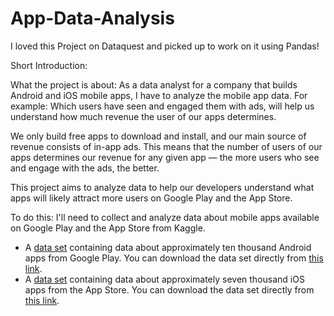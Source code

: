 # App-Data-Analysis

I loved this Project on Dataquest and picked up to work on it using Pandas!

Short Introduction:

What the project is about: As a data analyst for a company that builds Android and iOS mobile apps, I have to analyze the mobile app data. For example: Which users have seen and engaged them with ads, will help us understand how much revenue the user of our apps determines.

We only build free apps to download and install, and our main source of revenue consists of in-app ads. This means that the number of users of our apps determines our revenue for any given app — the more users who see and engage with the ads, the better.

This project aims to analyze data to help our developers understand what apps will likely attract more users on Google Play and the App Store.

To do this: I'll need to collect and analyze data about mobile apps available on Google Play and the App Store from Kaggle.

- A [data set](https://www.kaggle.com/lava18/google-play-store-apps) containing data about approximately ten thousand Android apps from Google Play. You can download the data set directly from [this link](https://dq-content.s3.amazonaws.com/350/googleplaystore.csv).
- A [data set](https://www.kaggle.com/ramamet4/app-store-apple-data-set-10k-apps) containing data about approximately seven thousand iOS apps from the App Store. You can download the data set directly from [this link](https://dq-content.s3.amazonaws.com/350/AppleStore.csv).
